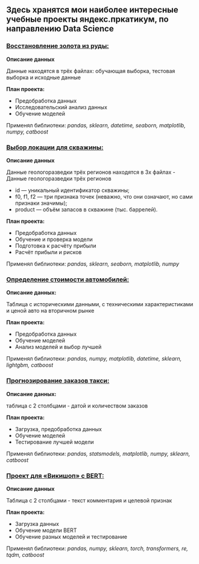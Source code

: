 ## Здесь хранятся мои наиболее интересные учебные проекты яндекс.пркатикум, по направлению Data Science


### [Восстановление золота из руды:](https://github.com/Khlystov2d/ML_yandex_practicum_projects/blob/main/Восстановление%20золота%20из%20руды/)

**Описание данных**

Данные находятся в трёх файлах: обучающая выборка, тестовая выборка и исходные данные

**План проекта:**
- Предобработка данных
- Исследовательский анализ данных
- Обучение моделей

Применял библиотеки:
*pandas, sklearn, datetime, seaborn, matplotlib, numpy, catboost*

### [Выбор локации для скважины:](https://github.com/Khlystov2d/ML_yandex_practicum_projects/blob/main/Выбор%20локации%20для%20скважины/)

**Описание данных**

Данные геологоразведки трёх регионов находятся в 3х файлах - Данные геологоразведки трёх регионов
- id — уникальный идентификатор скважины;
- f0, f1, f2 — три признака точек (неважно, что они означают, но сами признаки значимы);
- product — объём запасов в скважине (тыс. баррелей).

**План проекта:**
- Предобработка данных
- Обучение и проверка модели
- Подготовка к расчёту прибыли
- Расчёт прибыли и рисков

Применял библиотеки:
*pandas, sklearn, seaborn, matplotlib, numpy*

### [Определение стоимости автомобилей:](https://github.com/Khlystov2d/ML_yandex_practicum_projects/blob/main/Определение%20стоимости%20автомобилей/)

**Описание данных:**

Таблица с историческими данными, с техническими характеристиками и ценой авто на вторичном рынке

**План проекта:**
- Предобработка данных
- Обучение моделей
- Анализ моделей и выбор лучшей

Применял библиотеки:
*pandas, numpy, matplotlib, datetime, sklearn, lightgbm, catboost*

### [Прогнозирование заказов такси:](https://github.com/Khlystov2d/ML_yandex_practicum_projects/blob/main/Прогнозирование%20заказов%20такси/)
**Описание данных:**

таблица с 2 столбцами - датой и количеством заказов

**План проекта:**
- Загрузка, предобработка данных
- Обучение моделей
- Тестирование лучшей модели

Применял библиотеки:
*pandas, statsmodels, matplotlib, numpy, sklearn, catboost*

### [Проект для «Викишоп» c BERT:](https://github.com/Khlystov2d/ML_yandex_practicum_projects/blob/main/Проект%20для%20«Викишоп»%20c%20BERT/)
 
**Описание данных**

Таблица с 2 столбцами - текст комментария и целевой признак

**План проекта:**
- Загрузка данных
- Обучение модели BERT
- Обучение разных моделей и тестирование

Применял библиотеки:
*pandas, numpy, sklearn, torch, transformers, re, tqdm, catboost*
